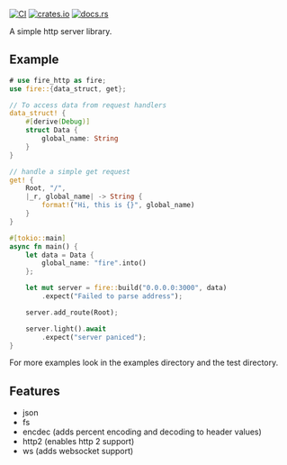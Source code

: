 [![CI](https://github.com/fire-lib/fire-http/actions/workflows/ci.yaml/badge.svg)](https://github.com/fire-lib/fire-http-representation/actions/workflows/ci.yaml)
[![crates.io](https://img.shields.io/crates/v/fire-http)](https://crates.io/crates/fire-http)
[![docs.rs](https://img.shields.io/docsrs/fire-http)](https://docs.rs/fire-http)

A simple http server library.

## Example
```rust no_run
# use fire_http as fire;
use fire::{data_struct, get};

// To access data from request handlers
data_struct! {
	#[derive(Debug)]
	struct Data {
		global_name: String
	}
}

// handle a simple get request
get! {
	Root, "/",
	|_r, global_name| -> String {
		format!("Hi, this is {}", global_name)
	}
}

#[tokio::main]
async fn main() {
	let data = Data {
		global_name: "fire".into()
	};

	let mut server = fire::build("0.0.0.0:3000", data)
		.expect("Failed to parse address");

	server.add_route(Root);

	server.light().await
		.expect("server paniced");
}
```

For more examples look in the examples directory and the test directory.

## Features
- json
- fs
- encdec (adds percent encoding and decoding to header values)
- http2 (enables http 2 support)
- ws (adds websocket support)